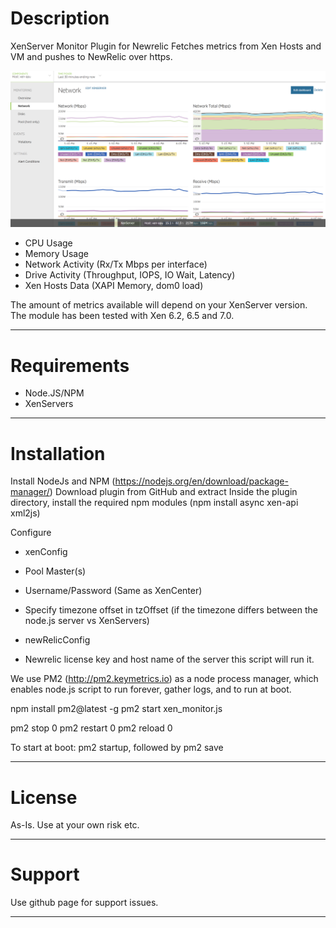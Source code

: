  # Description

 XenServer Monitor Plugin for Newrelic
 Fetches metrics from Xen Hosts and VM and pushes to NewRelic over https.

![alt text](screenshot.png "Network tab on a Xen Host")

 - CPU Usage
 - Memory Usage
 - Network Activity (Rx/Tx Mbps per interface)
 - Drive Activity (Throughput, IOPS, IO Wait, Latency)
 - Xen Hosts Data (XAPI Memory, dom0 load)

 The amount of metrics available will depend on your XenServer version.
 The module has been tested with Xen 6.2, 6.5 and 7.0.

 ----

 # Requirements

- Node.JS/NPM
- XenServers

 ----

 # Installation

 Install NodeJs and NPM (https://nodejs.org/en/download/package-manager/)
 Download plugin from GitHub and extract
 Inside the plugin directory, install the required npm modules (npm install async xen-api xml2js)

 Configure

 - xenConfig
 - Pool Master(s)
 - Username/Password (Same as XenCenter)
 - Specify timezone offset in tzOffset (if the timezone differs between the node.js server vs XenServers)

 - newRelicConfig
 - Newrelic license key and host name of the server this script will run it.

 We use PM2 (http://pm2.keymetrics.io) as a node process manager, which enables node.js script to run forever,
 gather logs, and to run at boot.

 npm install pm2@latest -g
 pm2 start xen_monitor.js

 pm2 stop 0
 pm2 restart 0
 pm2 reload 0

 To start at boot: pm2 startup, followed by pm2 save

 ---

 # License

 As-Is. Use at your own risk etc.

 ----

 # Support

 Use github page for support issues.

 ----